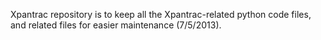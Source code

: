 Xpantrac repository is to keep all the Xpantrac-related python code files, and related files for easier maintenance (7/5/2013).
